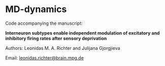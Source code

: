 # MD-dynamics

Code accompanying the manuscript:

**Interneuron subtypes enable independent modulation of excitatory and inhibitory firing rates after sensory deprivation**

Authors: Leonidas M. A. Richter and Julijana Gjorgjieva

Email: leonidas.richter@brain.mpg.de
